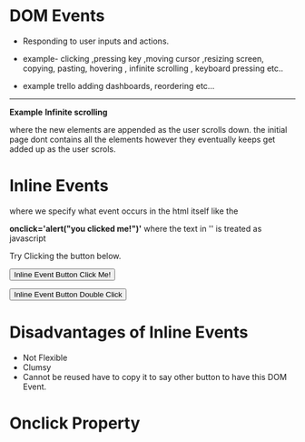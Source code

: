 # DOM Events

- Responding to user inputs and actions.
- example- clicking ,pressing key ,moving cursor ,resizing screen, copying, pasting, hovering , infinite scrolling , keyboard pressing etc..

- example trello adding dashboards, reordering etc...

***
****Example****
****Infinite scrolling****

where the new elements are appended as the user scrolls down. the initial page dont contains all the elements however they eventually keeps get added up as the user scrols.

# Inline Events

where we specify what event occurs in the html itself like the

****onclick='alert("you clicked me!")'****
where the text in '' is treated as javascript

Try Clicking the button below.

<button onclick='alert("you clicked me!");alert("Stop Clicking ME !! thats enough for the Demo!")'>Inline Event Button Click Me!</button>


<button ondblclick='alert("you clicked me!");alert("Stop Clicking ME !! thats enough for the Demo!")'>Inline Event Button Double Click</button>
# Disadvantages of Inline Events

- Not Flexible
- Clumsy
- Cannot be reused have to copy it to say other button to have this DOM Event.

# Onclick Property
